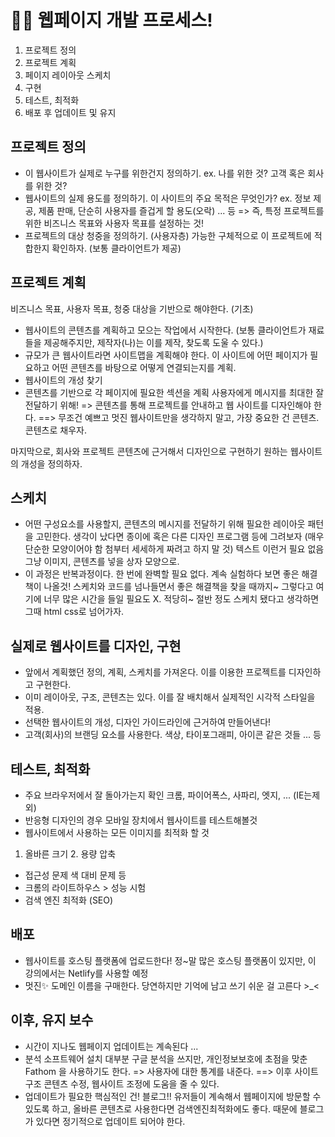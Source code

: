 # 🧑‍💻 웹페이지 개발 프로세스!

1. 프로젝트 정의
2. 프로젝트 계획
3. 페이지 레이아웃 스케치
4. 구현
5. 테스트, 최적화
6. 배포 후 업데이트 및 유지

#####

## 프로젝트 정의

- 이 웹사이트가 실제로 누구를 위한건지 정의하기.
  ex. 나를 위한 것? 고객 혹은 회사를 위한 것?
- 웹사이트의 실제 용도를 정의하기.
  이 사이트의 주요 목적은 무엇인가? ex. 정보 제공, 제품 판매, 단순히 사용자를 즐겁게 할 용도(오락) ... 등
  => 즉, 특정 프로젝트를 위한 비즈니스 목표와 사용자 목표를 설정하는 것!
- 프로젝트의 대상 청중을 정의하기. (사용자층)
  가능한 구체적으로 이 프로젝트에 적합한지 확인하자. (보통 클라이언트가 제공)

## 프로젝트 계획

비즈니스 목표, 사용자 목표, 청중 대상을 기반으로 해야한다. (기초)

- 웹사이트의 콘텐츠를 계획하고 모으는 작업에서 시작한다.
  (보통 클라이언트가 재료들을 제공해주지만, 제작자(나)는 이를 제작, 찾도록 도울 수 있다.)
- 규모가 큰 웹사이트라면 사이트맵을 계획해야 한다.
  이 사이트에 어떤 페이지가 필요하고 어떤 콘텐츠를 바탕으로 어떻게 연결되는지를 계획.
- 웹사이트의 개성 찾기
- 콘텐츠를 기반으로 각 페이지에 필요한 섹션을 계획
  사용자에게 메시지를 최대한 잘 전달하기 위해!
  => 콘텐츠를 통해 프로젝트를 안내하고 웹 사이트를 디자인해야 한다.
  ==> 무조건 예쁘고 멋진 웹사이트만을 생각하지 말고, 가장 중요한 건 콘텐츠. 콘텐츠로 채우자.

마지막으로, 회사와 프로젝트 콘텐츠에 근거해서 디자인으로 구현하기 원하는 웹사이트의 개성을 정의하자.

## 스케치

- 어떤 구성요소를 사용할지, 콘텐츠의 메시지를 전달하기 위해 필요한 레이아웃 패턴을 고민한다.
  생각이 났다면 종이에 혹은 다른 디자인 프로그램 등에 그려보자 (매우 단순한 모양이어야 함 첨부터 세세하게 짜려고 하지 말 것)
  텍스트 이런거 필요 없음 그냥 이미지, 콘텐츠를 넣을 상자 모양으로.
- 이 과정은 반복과정이다.
  한 번에 완벽할 필요 없다. 계속 실험하다 보면 좋은 해결책이 나올것! 스케치와 코드를 넘나들면서 좋은 해결책을 찾을 때까지~
  그렇다고 여기에 너무 많은 시간을 들일 필요도 X. 적당히~
  절반 정도 스케치 됐다고 생각하면 그때 html css로 넘어가자.

## 실제로 웹사이트를 디자인, 구현

- 앞에서 계획했던 정의, 계획, 스케치를 가져온다.
  이를 이용한 프로젝트를 디자인하고 구현한다.
- 이미 레이아웃, 구조, 콘텐츠는 있다. 이를 잘 배치해서 실제적인 시각적 스타일을 적용.
- 선택한 웹사이트의 개성, 디자인 가이드라인에 근거하여 만들어낸다!
- 고객(회사)의 브랜딩 요소를 사용한다.
  색상, 타이포그래피, 아이콘 같은 것들 ... 등

## 테스트, 최적화

- 주요 브라우저에서 잘 돌아가는지 확인
  크롬, 파이어폭스, 사파리, 엣지, ... (IE는제외)
- 반응형 디자인의 경우 모바일 장치에서 웹사이트를 테스트해볼것
- 웹사이트에서 사용하는 모든 이미지를 최적화 할 것

1. 올바른 크기 2. 용량 압축

- 접근성 문제
  색 대비 문제 등
- 크롬의 라이트하우스 > 성능 시험
- 검색 엔진 최적화 (SEO)

## 배포

- 웹사이트를 호스팅 플랫폼에 업로드한다!
  정~말 많은 호스팅 플랫폼이 있지만, 이 강의에서는 Netlify를 사용할 예정
- 멋진✨ 도메인 이름을 구매한다.
  당연하지만 기억에 남고 쓰기 쉬운 걸 고른다 >\_<

## 이후, 유지 보수

- 시간이 지나도 웹페이지 업데이트는 계속된다 ...
- 분석 소프트웨어 설치
  대부분 구글 분석을 쓰지만,
  개인정보보호에 초점을 맞춘 Fathom 을 사용하기도 한다.
  => 사용자에 대한 통계를 내준다.
  ==> 이후 사이트 구조 콘텐츠 수정, 웹사이트 조정에 도움을 줄 수 있다.
- 업데이트가 필요한 핵심적인 건! 블로그!!
  유저들이 계속해서 웹페이지에 방문할 수 있도록 하고, 올바른 콘텐츠로 사용한다면 검색엔진최적화에도 좋다.
  때문에 블로그가 있다면 정기적으로 업데이트 되어야 한다.
